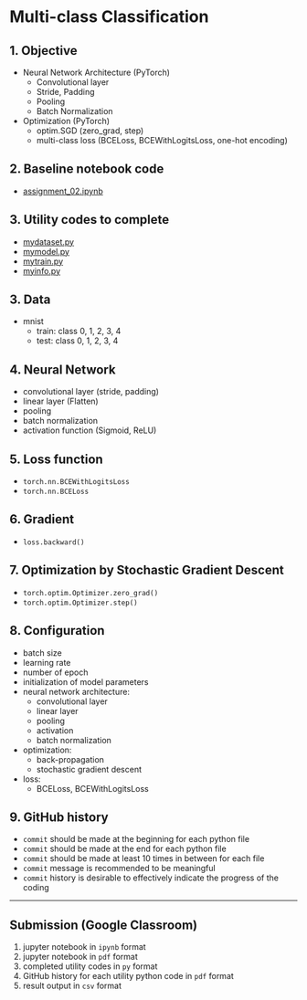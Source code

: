 # Multi-class Classification

## 1. Objective

- Neural Network Architecture (PyTorch)
  - Convolutional layer
  - Stride, Padding
  - Pooling
  - Batch Normalization
- Optimization (PyTorch)
  - optim.SGD (zero_grad, step)
  - multi-class loss (BCELoss, BCEWithLogitsLoss, one-hot encoding)

## 2. Baseline notebook code

- [assignment_02.ipynb](assignment_02.ipynb)

## 3. Utility codes to complete

- [mydataset.py](mydataset.py)
- [mymodel.py](mymodel.py)
- [mytrain.py](mytrain.py)
- [myinfo.py](myinfo.py)

## 3. Data

- mnist
  - train: class 0, 1, 2, 3, 4
  - test: class 0, 1, 2, 3, 4

## 4. Neural Network

- convolutional layer (stride, padding)
- linear layer (Flatten)
- pooling
- batch normalization
- activation function (Sigmoid, ReLU)

## 5. Loss function

- `torch.nn.BCEWithLogitsLoss`
- `torch.nn.BCELoss`

## 6. Gradient

- `loss.backward()`

## 7. Optimization by Stochastic Gradient Descent

- `torch.optim.Optimizer.zero_grad()`
- `torch.optim.Optimizer.step()`

## 8. Configuration

- batch size
- learning rate
- number of epoch
- initialization of model parameters
- neural network architecture:
  - convolutional layer
  - linear layer
  - pooling
  - activation
  - batch normalization
- optimization:
  - back-propagation
  - stochastic gradient descent
- loss:
  - BCELoss, BCEWithLogitsLoss

## 9. GitHub history

- `commit` should be made at the beginning for each python file
- `commit` should be made at the end for each python file
- `commit` should be made at least 10 times in between for each file 
- `commit` message is recommended to be meaningful
- `commit` history is desirable to effectively indicate the progress of the coding

---

## Submission (Google Classroom)

1. jupyter notebook in `ipynb` format
2. jupyter notebook in `pdf` format
3. completed utility codes in `py` format
4. GitHub history for each utility python code in `pdf` format
5. result output in `csv` format
